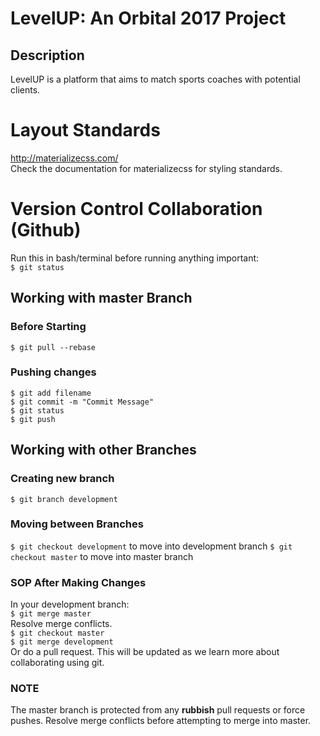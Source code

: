 # **LevelUP: An Orbital 2017 Project**<br/>
## Description
LevelUP is a platform that aims to match sports coaches with potential clients. <br/>

# **Layout Standards**<br/>
http://materializecss.com/<br/>
Check the documentation for materializecss for styling standards.

# **Version Control Collaboration (Github)**<br/>
Run this in bash/terminal before running anything important:<br/>
`$ git status`

## Working with **master** Branch

### Before Starting <br/>
`$ git pull --rebase`

### Pushing changes
`$ git add filename`<br/>
`$ git commit -m "Commit Message"`<br/>
`$ git status`<br/>
`$ git push`<br/>

## Working with other Branches
### Creating new branch
`$ git branch development`

### Moving between Branches
`$ git checkout development` to move into development branch
`$ git checkout master` to move into master branch

### SOP After Making Changes
In your development branch: <br/>
`$ git merge master` <br/>
Resolve merge conflicts. <br/>
`$ git checkout master`<br/>
`$ git merge development` <br/>
Or do a pull request. This will be updated as we learn more about collaborating using git.

### **NOTE**
The master branch is protected from any **rubbish** pull requests or force pushes. Resolve merge conflicts before attempting to merge into master. 

